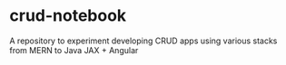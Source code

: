 # crud-notebook
A repository to experiment developing CRUD apps using various stacks from MERN to Java JAX + Angular 
